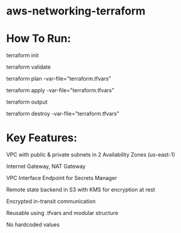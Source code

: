 # aws-networking-terraform

# How To Run:

terraform init

terraform validate

terraform plan -var-file="terraform.tfvars"

terraform apply -var-file="terraform.tfvars"

terraform output

terraform destroy -var-file="terraform.tfvars"


# Key Features:

VPC with public & private subnets in 2 Availability Zones (us-east-1)

Internet Gateway, NAT Gateway

VPC Interface Endpoint for Secrets Manager

Remote state backend in S3 with KMS for encryption at rest

Encrypted in-transit communication

Reusable using .tfvars and modular structure

No hardcoded values
